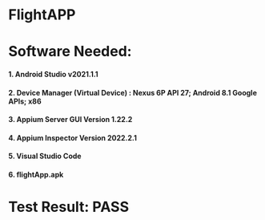 # FlightAPP
# Software Needed:
#### 1. Android Studio v2021.1.1
#### 2. Device Manager (Virtual Device) : Nexus 6P API 27; Android 8.1 Google APIs; x86
#### 3. Appium Server GUI Version 1.22.2
#### 4. Appium Inspector Version 2022.2.1
#### 5. Visual Studio Code
#### 6. flightApp.apk
#
# Test Result: PASS

